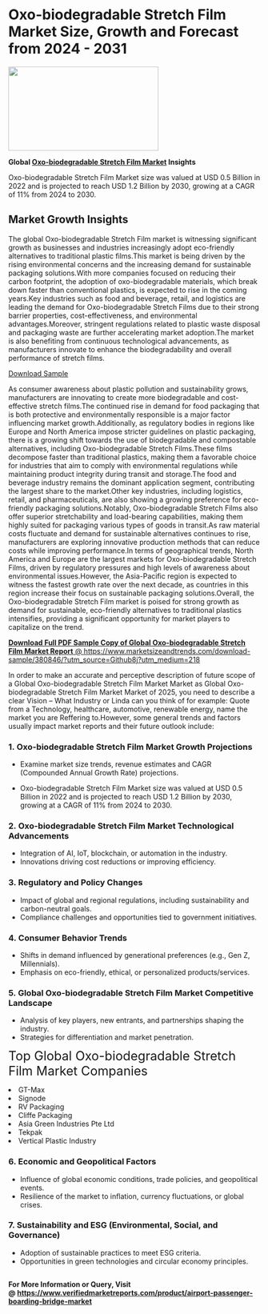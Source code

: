 <H1>Oxo-biodegradable Stretch Film Market Size, Growth and Forecast from 2024 - 2031</H1><img class="aligncenter size-medium wp-image-584254" src="https://thirdeyenews.in/wp-content/uploads/2024/09/Global-Market-Research-300x168.jpeg" alt="" width="300" height="168" /><p><strong>Global&nbsp;<a href="https://www.marketsizeandtrends.com/download-sample/380846/?utm_source=Github8j?utm_medium=218">Oxo-biodegradable Stretch Film Market</a> Insights</strong></p><p>Oxo-biodegradable Stretch Film Market size was valued at USD 0.5 Billion in 2022 and is projected to reach USD 1.2 Billion by 2030, growing at a CAGR of 11% from 2024 to 2030.</p><p><h2>Market Growth Insights</h2> <p>The global Oxo-biodegradable Stretch Film market is witnessing significant growth as businesses and industries increasingly adopt eco-friendly alternatives to traditional plastic films.This market is being driven by the rising environmental concerns and the increasing demand for sustainable packaging solutions.With more companies focused on reducing their carbon footprint, the adoption of oxo-biodegradable materials, which break down faster than conventional plastics, is expected to rise in the coming years.Key industries such as food and beverage, retail, and logistics are leading the demand for Oxo-biodegradable Stretch Films due to their strong barrier properties, cost-effectiveness, and environmental advantages.Moreover, stringent regulations related to plastic waste disposal and packaging waste are further accelerating market adoption.The market is also benefiting from continuous technological advancements, as manufacturers innovate to enhance the biodegradability and overall performance of stretch films.</p> <p><a href="#">Download Sample</a></p> <p>As consumer awareness about plastic pollution and sustainability grows, manufacturers are innovating to create more biodegradable and cost-effective stretch films.The continued rise in demand for food packaging that is both protective and environmentally responsible is a major factor influencing market growth.Additionally, as regulatory bodies in regions like Europe and North America impose stricter guidelines on plastic packaging, there is a growing shift towards the use of biodegradable and compostable alternatives, including Oxo-biodegradable Stretch Films.These films decompose faster than traditional plastics, making them a favorable choice for industries that aim to comply with environmental regulations while maintaining product integrity during transit and storage.The food and beverage industry remains the dominant application segment, contributing the largest share to the market.Other key industries, including logistics, retail, and pharmaceuticals, are also showing a growing preference for eco-friendly packaging solutions.Notably, Oxo-biodegradable Stretch Films also offer superior stretchability and load-bearing capabilities, making them highly suited for packaging various types of goods in transit.As raw material costs fluctuate and demand for sustainable alternatives continues to rise, manufacturers are exploring innovative production methods that can reduce costs while improving performance.In terms of geographical trends, North America and Europe are the largest markets for Oxo-biodegradable Stretch Films, driven by regulatory pressures and high levels of awareness about environmental issues.However, the Asia-Pacific region is expected to witness the fastest growth rate over the next decade, as countries in this region increase their focus on sustainable packaging solutions.Overall, the Oxo-biodegradable Stretch Film market is poised for strong growth as demand for sustainable, eco-friendly alternatives to traditional plastics intensifies, providing a significant opportunity for market players to capitalize on the trend.</p> <p><a href="#"></p><p><span class=""><strong>Download Full PDF Sample Copy of Global Oxo-biodegradable Stretch Film Market Report</strong> @ <a href="https://www.marketsizeandtrends.com/download-sample/380846/?utm_source=Github8j?utm_medium=218" target="_blank">https://www.marketsizeandtrends.com/download-sample/380846/?utm_source=Github8j?utm_medium=218</a></span></p><p>In order to make an accurate and perceptive description of future scope of a Global&nbsp;Oxo-biodegradable Stretch Film Market Market as Global&nbsp;Oxo-biodegradable Stretch Film Market Market of 2025, you need to describe a clear Vision &ndash; What Industry or Linda can you think of for example: Quote from a Technology, healthcare, automotive, renewable energy, name the market you are Reffering to.However, some general trends and factors usually impact market reports and their future outlook include:</p><h3>1.&nbsp;<strong>Oxo-biodegradable Stretch Film Market Growth Projections</strong></h3><ul><li>Examine market size trends, revenue estimates and CAGR (Compounded Annual Growth Rate) projections.</li><li><p>Oxo-biodegradable Stretch Film Market size was valued at USD 0.5 Billion in 2022 and is projected to reach USD 1.2 Billion by 2030, growing at a CAGR of 11% from 2024 to 2030.</p></li></ul><h3>2.&nbsp;<strong>Oxo-biodegradable Stretch Film Market Technological Advancements</strong></h3><ul><li>Integration of AI, IoT, blockchain, or automation in the industry.</li><li>Innovations driving cost reductions or improving efficiency.</li></ul><h3>3.&nbsp;<strong>Regulatory and Policy Changes</strong></h3><ul><li>Impact of global and regional regulations, including sustainability and carbon-neutral goals.</li><li>Compliance challenges and opportunities tied to government initiatives.</li></ul><h3>4.&nbsp;<strong>Consumer Behavior Trends</strong></h3><ul><li>Shifts in demand influenced by generational preferences (e.g., Gen Z, Millennials).</li><li>Emphasis on eco-friendly, ethical, or personalized products/services.</li></ul><h3>5.&nbsp;<strong>Global Oxo-biodegradable Stretch Film Market Competitive Landscape</strong></h3><ul><li>Analysis of key players, new entrants, and partnerships shaping the industry.</li><li>Strategies for differentiation and market penetration.</li></ul><p data-pm-slice="1 1 []"><span style="color: inherit; font-family: inherit; font-size: 25px;">Top Global Oxo-biodegradable Stretch Film Market Companies</span></p><div class="" data-test-id=""><p><li>GT-Max</li><li> Signode</li><li> RV Packaging</li><li> Cliffe Packaging</li><li> Asia Green Industries Pte Ltd</li><li> Tekpak</li><li> Vertical Plastic Industry</li></p></div><h3>6.&nbsp;<strong>Economic and Geopolitical Factors</strong></h3><ul><li>Influence of global economic conditions, trade policies, and geopolitical events.</li><li>Resilience of the market to inflation, currency fluctuations, or global crises.</li></ul><h3>7.&nbsp;<strong>Sustainability and ESG (Environmental, Social, and Governance)</strong></h3><ul><li>Adoption of sustainable practices to meet ESG criteria.</li><li>Opportunities in green technologies and circular economy principles.</li></ul><h2><strong style="font-size: 14px;">For More Information or Query, Visit @&nbsp;</strong><a style="background-color: #ffffff; font-size: 14px;" href="https://www.marketsizeandtrends.com/report/oxo-biodegradable-stretch-film-market/" target="_blank">https://www.verifiedmarketreports.com/product/airport-passenger-boarding-bridge-market</a></h2>